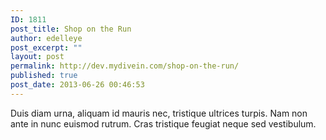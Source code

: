 ```yaml
---
ID: 1811
post_title: Shop on the Run
author: edelleye
post_excerpt: ""
layout: post
permalink: http://dev.mydivein.com/shop-on-the-run/
published: true
post_date: 2013-06-26 00:46:53
---
```

Duis diam urna, aliquam id mauris nec, tristique ultrices turpis. Nam non ante in nunc euismod rutrum. Cras tristique feugiat neque sed vestibulum.